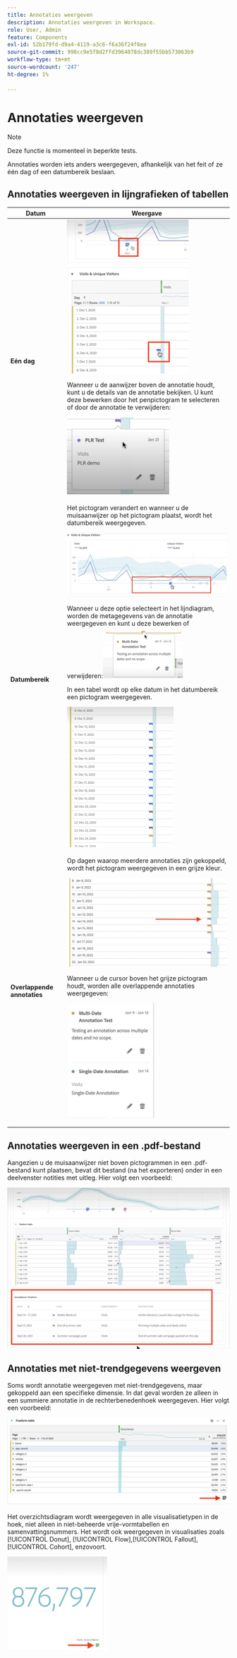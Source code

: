```yaml
---
title: Annotaties weergeven
description: Annotaties weergeven in Workspace.
role: User, Admin
feature: Components
exl-id: 52b179fd-d9a4-4119-a3c6-f6a36f24f8ea
source-git-commit: 998cc9e5f8d2ffd3964078dc389f55bb573063b9
workflow-type: tm+mt
source-wordcount: '247'
ht-degree: 1%

---
```


# Annotaties weergeven

>[!NOTE]
>
>Deze functie is momenteel in beperkte tests.

Annotaties worden iets anders weergegeven, afhankelijk van het feit of ze één dag of een datumbereik beslaan.

## Annotaties weergeven in lijngrafieken of tabellen

| Datum | Weergave |
| --- | --- |
| **Eén dag** | ![](assets/single-day.png)<p>Wanneer u de aanwijzer boven de annotatie houdt, kunt u de details van de annotatie bekijken. U kunt deze bewerken door het penpictogram te selecteren of door de annotatie te verwijderen:<p> ![](assets/hover.png) |
| **Datumbereik** | Het pictogram verandert en wanneer u de muisaanwijzer op het pictogram plaatst, wordt het datumbereik weergegeven.<p>![](assets/multi-day.png)<p>Wanneer u deze optie selecteert in het lijndiagram, worden de metagegevens van de annotatie weergegeven en kunt u deze bewerken of verwijderen:![](assets/multi-hover.png)<p>In een tabel wordt op elke datum in het datumbereik een pictogram weergegeven.<p>![](assets/multi-day-table.png) |
| **Overlappende annotaties** | Op dagen waarop meerdere annotaties zijn gekoppeld, wordt het pictogram weergegeven in een grijze kleur.<p>![](assets/grey.png)<p>Wanneer u de cursor boven het grijze pictogram houdt, worden alle overlappende annotaties weergegeven:<p>![](assets/overlap.png) |

## Annotaties weergeven in een .pdf-bestand

Aangezien u de muisaanwijzer niet boven pictogrammen in een .pdf-bestand kunt plaatsen, bevat dit bestand (na het exporteren) onder in een deelvenster notities met uitleg. Hier volgt een voorbeeld:

![](assets/ann-pdf.png)

## Annotaties met niet-trendgegevens weergeven

Soms wordt annotatie weergegeven met niet-trendgegevens, maar gekoppeld aan een specifieke dimensie. In dat geval worden ze alleen in een summiere annotatie in de rechterbenedenhoek weergegeven. Hier volgt een voorbeeld:

![](assets/non-date.png)

Het overzichtsdiagram wordt weergegeven in alle visualisatietypen in de hoek, niet alleen in niet-beheerde vrije-vormtabellen en samenvattingsnummers. Het wordt ook weergegeven in visualisaties zoals [!UICONTROL Donut], [!UICONTROL Flow],[!UICONTROL Fallout],[!UICONTROL Cohort], enzovoort.

![](assets/ann-summary.png)